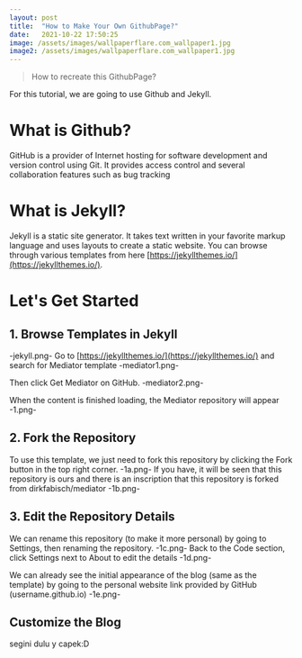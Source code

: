 ```yaml
---
layout: post
title:  "How to Make Your Own GithubPage?"
date:   2021-10-22 17:50:25
image: /assets/images/wallpaperflare.com_wallpaper1.jpg
image2: /assets/images/wallpaperflare.com_wallpaper1.jpg
---
```

>How to recreate this GithubPage?

For this tutorial, we are going to use Github and Jekyll.

# What is Github?
GitHub is a provider of Internet hosting for software development and version control using Git. It provides access control and several collaboration features such as bug tracking

# What is Jekyll?
Jekyll is a static site generator. It takes text written in your favorite markup language and uses layouts to create a static website. You can browse through various templates from here [https://jekyllthemes.io/](https://jekyllthemes.io/).

# Let's Get Started
## 1. Browse Templates in Jekyll
-jekyll.png-
Go to [https://jekyllthemes.io/](https://jekyllthemes.io/) and search for Mediator template
-mediator1.png-

Then click Get Mediator on GitHub.
-mediator2.png-

When the content is finished loading, the Mediator repository will appear
-1.png-

## 2. Fork the Repository
To use this template, we just need to fork this repository by clicking the Fork button in the top right corner.
-1a.png-
If you have, it will be seen that this repository is ours and there is an inscription that this repository is forked from dirkfabisch/mediator
-1b.png-

## 3. Edit the Repository Details
We can rename this repository (to make it more personal) by going to Settings, then renaming the repository.
-1c.png-
Back to the Code section, click Settings next to About to edit the details
-1d.png-

We can already see the initial appearance of the blog (same as the template) by going to the personal website link provided by GitHub (username.github.io)
-1e.png-

## Customize the Blog
segini dulu y capek:D
